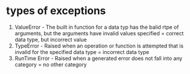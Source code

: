 # types of exceptions

1. ValueError - The built in function for a data typ has the balid rtpe of arguments, but the arguments have invalid values specified
    = correct data type, but incorrect value
2. TypeError - Raised when an operation or function is attempted that is invalid for the specified data type
    = incorrect data type
3. RunTime Error - Raised when a generated error does not fall into any category
    = no other category